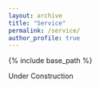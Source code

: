 ```yaml
---
layout: archive
title: "Service"
permalink: /service/
author_profile: true
---
```


{% include base_path %}

Under Construction
